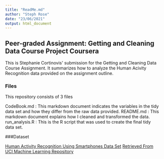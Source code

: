 ```yaml
---
title: "ReadMe.md"
author: "Steph Rose"
date: "23/06/2021"
output: html_document
---
```

## Peer-graded Assignment: Getting and Cleaning Data Course Project Coursera

This is Stephanie Cortinovis' submission for the Getting and Cleaning Data Course Assignment. It summarizes how to analyze the Human Acivity Recognition data provided on the assignment outline.

### Files

This repository consists of 3 files

CodeBook.md : This markdown document indicates the variables in the tidy data set and how they differ from the raw data provided.
README.md : This markdown document explains how I cleaned and transformed the data.
run_analysis.R : This is the R script that was used to create the final tidy data set. 

###Dataset

[Human Activity Recognition Using Smartphones Data Set](https://d396qusza40orc.cloudfront.net/getdata%2Fprojectfiles%2FUCI%20HAR%20Dataset.zip  )
[Retrieved From UCI Machine Learning Repository](http://archive.ics.uci.edu/ml/datasets/Human+Activity+Recognition+Using+Smartphones)


